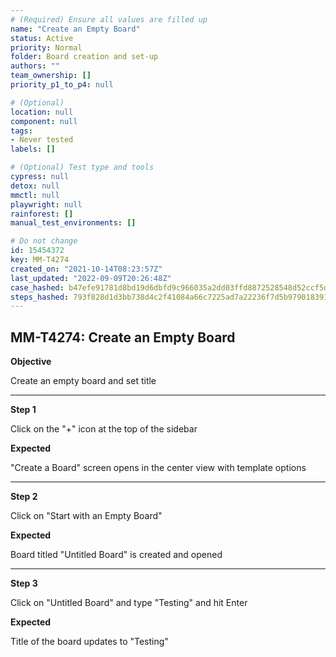 ```yaml
---
# (Required) Ensure all values are filled up
name: "Create an Empty Board"
status: Active
priority: Normal
folder: Board creation and set-up
authors: ""
team_ownership: []
priority_p1_to_p4: null

# (Optional)
location: null
component: null
tags: 
- Never tested
labels: []

# (Optional) Test type and tools
cypress: null
detox: null
mmctl: null
playwright: null
rainforest: []
manual_test_environments: []

# Do not change
id: 15454372
key: MM-T4274
created_on: "2021-10-14T08:23:57Z"
last_updated: "2022-09-09T20:26:48Z"
case_hashed: b47efe91781d8bd19d6dbfd9c966035a2dd03ffd8872528548d52ccf5d40327a00af04dbc5d97654c73a3b1a95e3cd46
steps_hashed: 793f828d1d3bb738d4c2f41084a66c7225ad7a22236f7d5b979018391946cd20961a437fd4e2dc4884ac440b1c6b7632
---
```


<!-- (Auto-generated) Based on frontmatter's "key" and "name" -->

## MM-T4274: Create an Empty Board

**Objective**

Create an empty board and set title

---

**Step 1**

Click on the "+" icon at the top of the sidebar

**Expected**

"Create a Board" screen opens in the center view with template options

---

**Step 2**

Click on "Start with an Empty Board"

**Expected**

Board titled "Untitled Board" is created and opened

---

**Step 3**

Click on "Untitled Board" and type "Testing" and hit Enter

**Expected**

Title of the board updates to "Testing"
